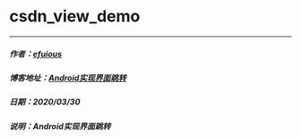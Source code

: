 # csdn_view_demo
---
##### 作者：[efuious](https://blog.csdn.net/efuious)
##### 博客地址：[Android实现界面跳转](https://blog.csdn.net/efuious/article/details/105201229)
##### 日期：2020/03/30
##### 说明：Android实现界面跳转
